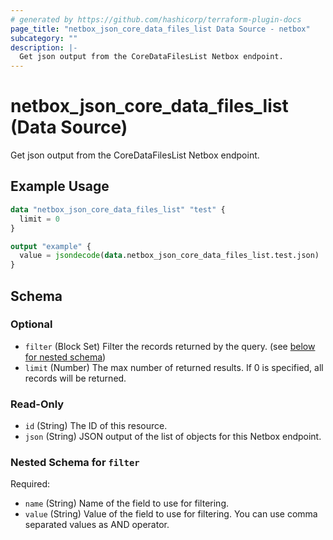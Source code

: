 ```yaml
---
# generated by https://github.com/hashicorp/terraform-plugin-docs
page_title: "netbox_json_core_data_files_list Data Source - netbox"
subcategory: ""
description: |-
  Get json output from the CoreDataFilesList Netbox endpoint.
---
```


# netbox_json_core_data_files_list (Data Source)

Get json output from the CoreDataFilesList Netbox endpoint.

## Example Usage

```terraform
data "netbox_json_core_data_files_list" "test" {
  limit = 0
}

output "example" {
  value = jsondecode(data.netbox_json_core_data_files_list.test.json)
}
```

<!-- schema generated by tfplugindocs -->
## Schema

### Optional

- `filter` (Block Set) Filter the records returned by the query. (see [below for nested schema](#nestedblock--filter))
- `limit` (Number) The max number of returned results. If 0 is specified, all records will be returned.

### Read-Only

- `id` (String) The ID of this resource.
- `json` (String) JSON output of the list of objects for this Netbox endpoint.

<a id="nestedblock--filter"></a>
### Nested Schema for `filter`

Required:

- `name` (String) Name of the field to use for filtering.
- `value` (String) Value of the field to use for filtering. You can use comma separated values as AND operator.
